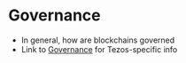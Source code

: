 # Governance

- In general, how are blockchains governed
- Link to [Governance](../architecture/governance) for Tezos-specific info
